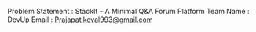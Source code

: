 Problem Statement : StackIt – A Minimal Q&A Forum Platform
Team Name : DevUp
Email : Prajapatikeval993@gmail.com
